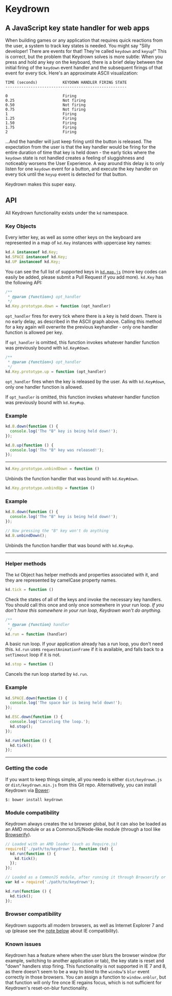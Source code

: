 # Keydrown

## A JavaScript key state handler for web apps

When building games or any application that requires quick reactions from the
user, a system to track key states is needed.  You might say "Silly developer!
There are events for that! They're called `keydown` and `keyup`!"  This is
correct, but the problem that Keydrown solves is more subtle: When you press
and hold any key on the keyboard, there is a brief delay between the initial
firing of the `keydown` event handler and the subsequent firings of that event
for every tick.  Here's an approximate ASCII visualization:

````
TIME (seconds)           KEYDOWN HANDLER FIRING STATE
-----------------------------------------------------

0                        Firing
0.25                     Not firing
0.50                     Not firing
0.75                     Not firing
1                        Firing
1.25                     Firing
1.50                     Firing
1.75                     Firing
2                        Firing
````

...And the handler will just keep firing until the button is released.  The
expectation from the user is that the key handler would be firing for the
entire duration of time that key is held down - the early ticks where the
`keydown` state is not handled creates a feeling of sluggishness and noticeably
worsens the User Experience.  A way around this delay is to only listen for one
`keydown` event for a button, and execute the key handler on every tick until
the `keyup` event is detected for that button.

Keydrown makes this super easy.

## API

All Keydrown functionality exists under the `kd` namespace.

### Key Objects

Every letter key, as well as some other keys on the keyboard are represented in
a map of `kd.Key` instances with uppercase key names:

````javascript
kd.A instanceof kd.Key;
kd.SPACE instanceof kd.Key;
kd.UP instanceof kd.Key;
````

You can see the full list of supported keys in
[`kd.map.js`](https://github.com/jeremyckahn/keydrown/blob/master/src/kd.map.js)
(more key codes can easily be added, please submit a Pull Request if you add
more).  `kd.Key` has the following API:

````javascript
/**
 * @param {function=} opt_handler
 */
kd.Key.prototype.down = function (opt_handler)
````

`opt_handler` fires for every tick where there is a key is held down.  There is
no early delay, as described in the ASCII graph above.  Calling this method for
a key again will overwrite the previous keyhandler - only one handler function
is allowed per key.

If `opt_handler` is omitted, this function invokes whatever handler function
was previously bound with `kd.Key#down`.

````javascript
/**
 * @param {function=} opt_handler
 */
kd.Key.prototype.up = function (opt_handler)
````

`opt_handler` fires when the key is released by the user.  As with
`kd.Key#down`, only one handler function is allowed.

If `opt_handler` is omitted, this function invokes whatever handler function
was previously bound with `kd.Key#up`.

### Example

````javascript
kd.B.down(function () {
  console.log('The "B" key is being held down!');
});

kd.B.up(function () {
  console.log('The "B" key was released!');
});
````

-------------------------------------------------------------------------------

````javascript
kd.Key.prototype.unbindDown = function ()
````

Unbinds the function handler that was bound with `kd.Key#down`.

````javascript
kd.Key.prototype.unbindUp = function ()
````

### Example

````javascript
kd.B.down(function () {
  console.log('The "B" key is being held down!');
});

// Now pressing the "B" key won't do anything
kd.B.unbindDown();
````

Unbinds the function handler that was bound with `kd.Key#up`.

-------------------------------------------------------------------------------

### Helper methods

The `kd` Object has helper methods and properties associated with it, and they
are represented by camelCase property names.

````javascript
kd.tick = function ()
````

Check the states of all of the keys and invoke the necessary key handlers.  You
should call this once and only once somewhere in your run loop.  *If you don't
have this somewhere in your run loop, Keydrown won't do anything.*

````javascript
/**
 * @param {function} handler
 */
kd.run = function (handler)
````

A basic run loop.  If your application already has a run loop, you don't need
this.  `kd.run` uses `requestAnimationFrame` if it is available, and falls back
to a `setTimeout` loop if it is not.

````javascript
kd.stop = function ()
````

Cancels the run loop started by `kd.run`.

### Example

````javascript
kd.SPACE.down(function () {
  console.log('The space bar is being held down!');
});

kd.ESC.down(function () {
  console.log('Canceling the loop.');
  kd.stop();
});

kd.run(function () {
  kd.tick();
});
````

-------------------------------------------------------------------------------

### Getting the code

If you want to keep things simple, all you needo is either `dist/keydrown.js`
or `dist/keydrown.min.js` from this Git repo.  Alternatively, you can install
Keydrown via [Bower](http://bower.io/):

````
$: bower install keydrown
````

### Module compatibility

Keydrown always creates the `kd` browser global, but it can also be loaded as
an AMD module or as a CommonJS/Node-like module (through a tool like
[Browserify](http://browserify.org/)).

````javascript
// Loaded with an AMD loader (such as Require.js)
require(['./path/to/keydrown'], function (kd) {
  kd.run(function () {
    kd.tick();
  });
});
````

````javascript
// Loaded as a CommonJS module, after running it through Browserify or similar
var kd = require('./path/to/keydrown');

kd.run(function () {
  kd.tick();
});
````

### Browser compatibility

Keydrown supports all modern browsers, as well as Internet Explorer 7 and up
(please see the [note below](#known-issues) about IE compatibility).

### Known issues

Keydrown has a feature where when the user blurs the browser window (for
example, switching to another application or tab), the key state is reset and
"down" handlers stop firing.  This functionality is not supported in IE 7 and
8, as there doesn't seem to be a way to bind to the `window`'s `blur` event
correctly in those browsers.  You can assign a function to `window.onblur`, but
that function will only fire once IE regains focus, which is not sufficient for
Keydrown's reset-on-blur functionality.
